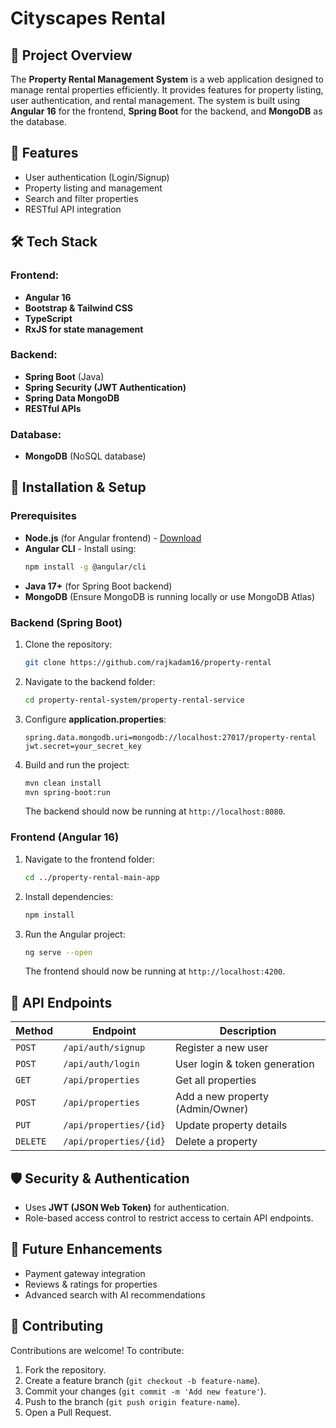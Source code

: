 # Cityscapes Rental

## 📌 Project Overview
The **Property Rental Management System** is a web application designed to manage rental properties efficiently. It provides features for property listing, user authentication, and rental management. The system is built using **Angular 16** for the frontend, **Spring Boot** for the backend, and **MongoDB** as the database.

## 🚀 Features
- User authentication (Login/Signup) 
- Property listing and management
- Search and filter properties
- RESTful API integration

## 🛠️ Tech Stack
### Frontend:
- **Angular 16**
- **Bootstrap & Tailwind CSS**
- **TypeScript**
- **RxJS for state management**

### Backend:
- **Spring Boot** (Java)
- **Spring Security (JWT Authentication)**
- **Spring Data MongoDB**
- **RESTful APIs**

### Database:
- **MongoDB** (NoSQL database)

## 🔧 Installation & Setup
### Prerequisites
- **Node.js** (for Angular frontend) - [Download](https://nodejs.org/)
- **Angular CLI** - Install using:
  ```sh
  npm install -g @angular/cli
  ```
- **Java 17+** (for Spring Boot backend)
- **MongoDB** (Ensure MongoDB is running locally or use MongoDB Atlas)

### Backend (Spring Boot)
1. Clone the repository:
   ```sh
   git clone https://github.com/rajkadam16/property-rental
   ```
2. Navigate to the backend folder:
   ```sh
   cd property-rental-system/property-rental-service
   ```
3. Configure **application.properties**:
   ```properties
   spring.data.mongodb.uri=mongodb://localhost:27017/property-rental
   jwt.secret=your_secret_key
   ```
4. Build and run the project:
   ```sh
   mvn clean install
   mvn spring-boot:run
   ```
   The backend should now be running at `http://localhost:8080`.

### Frontend (Angular 16)
1. Navigate to the frontend folder:
   ```sh
   cd ../property-rental-main-app
   ```
2. Install dependencies:
   ```sh
   npm install
   ```
3. Run the Angular project:
   ```sh
   ng serve --open
   ```
   The frontend should now be running at `http://localhost:4200`.

## 🔗 API Endpoints
| Method | Endpoint | Description |
|--------|---------|-------------|
| `POST` | `/api/auth/signup` | Register a new user |
| `POST` | `/api/auth/login` | User login & token generation |
| `GET` | `/api/properties` | Get all properties |
| `POST` | `/api/properties` | Add a new property (Admin/Owner) |
| `PUT` | `/api/properties/{id}` | Update property details |
| `DELETE` | `/api/properties/{id}` | Delete a property |

## 🛡 Security & Authentication
- Uses **JWT (JSON Web Token)** for authentication.
- Role-based access control to restrict access to certain API endpoints.

## 📌 Future Enhancements
- Payment gateway integration
- Reviews & ratings for properties
- Advanced search with AI recommendations

## 🤝 Contributing
Contributions are welcome! To contribute:
1. Fork the repository.
2. Create a feature branch (`git checkout -b feature-name`).
3. Commit your changes (`git commit -m 'Add new feature'`).
4. Push to the branch (`git push origin feature-name`).
5. Open a Pull Request.
